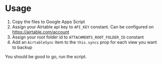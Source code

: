# Usage

1. Copy the files to Google Apps Script
2. Assign your Airtable api key to `API_KEY` constant. Can be configured on https://airtable.com/account
3. Assign your root folder id to `ATTACHMENTS_ROOT_FOLDER_ID` constant
4. Add an `AirtableSync` item to the `this.syncs` prop for each view you want to backup

You should be good to go, run the script.
